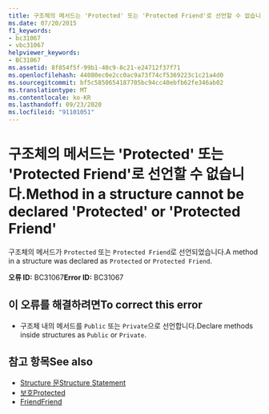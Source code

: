 ```yaml
---
title: 구조체의 메서드는 'Protected' 또는 'Protected Friend'로 선언할 수 없습니다.
ms.date: 07/20/2015
f1_keywords:
- bc31067
- vbc31067
helpviewer_keywords:
- BC31067
ms.assetid: 8f854f5f-99b1-40c9-8c21-e24712f37f71
ms.openlocfilehash: 44080ec0e2cc0ac9a73f74cf5369223c1c21a4d0
ms.sourcegitcommit: bf5c5850654187705bc94cc40ebfb62fe346ab02
ms.translationtype: MT
ms.contentlocale: ko-KR
ms.lasthandoff: 09/23/2020
ms.locfileid: "91101051"
---
```

# <a name="method-in-a-structure-cannot-be-declared-protected-or-protected-friend"></a><span data-ttu-id="a9707-102">구조체의 메서드는 'Protected' 또는 'Protected Friend'로 선언할 수 없습니다.</span><span class="sxs-lookup"><span data-stu-id="a9707-102">Method in a structure cannot be declared 'Protected' or 'Protected Friend'</span></span>

<span data-ttu-id="a9707-103">구조체의 메서드가 `Protected` 또는 `Protected Friend`로 선언되었습니다.</span><span class="sxs-lookup"><span data-stu-id="a9707-103">A method in a structure was declared as `Protected` or `Protected Friend`.</span></span>  
  
 <span data-ttu-id="a9707-104">**오류 ID:** BC31067</span><span class="sxs-lookup"><span data-stu-id="a9707-104">**Error ID:** BC31067</span></span>  
  
## <a name="to-correct-this-error"></a><span data-ttu-id="a9707-105">이 오류를 해결하려면</span><span class="sxs-lookup"><span data-stu-id="a9707-105">To correct this error</span></span>  
  
- <span data-ttu-id="a9707-106">구조체 내의 메서드를 `Public` 또는 `Private`으로 선언합니다.</span><span class="sxs-lookup"><span data-stu-id="a9707-106">Declare methods inside structures as `Public` or `Private`.</span></span>  
  
## <a name="see-also"></a><span data-ttu-id="a9707-107">참고 항목</span><span class="sxs-lookup"><span data-stu-id="a9707-107">See also</span></span>

- [<span data-ttu-id="a9707-108">Structure 문</span><span class="sxs-lookup"><span data-stu-id="a9707-108">Structure Statement</span></span>](../language-reference/statements/structure-statement.md)
- [<span data-ttu-id="a9707-109">보호</span><span class="sxs-lookup"><span data-stu-id="a9707-109">Protected</span></span>](../language-reference/modifiers/protected.md)
- [<span data-ttu-id="a9707-110">Friend</span><span class="sxs-lookup"><span data-stu-id="a9707-110">Friend</span></span>](../language-reference/modifiers/friend.md)
